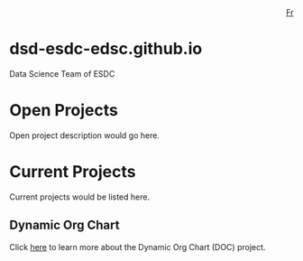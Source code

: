 <div style="text-align: right;">
    <a href="https://dsd-esdc-edsc.github.io/README.fr.html">Fr</a>
</div>

# dsd-esdc-edsc.github.io
Data Science Team of ESDC

# Open Projects
Open project description would go here.

# Current Projects
Current projects would be listed here.

## Dynamic Org Chart
Click [here](https://dsd-esdc-edsc.github.io/dynamic-org-chart/) to learn more about the Dynamic Org Chart (DOC) project.
